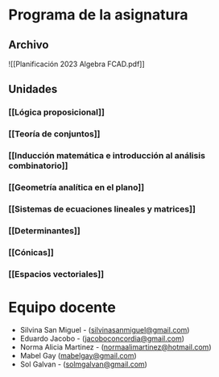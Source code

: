# Programa de la asignatura
## Archivo
![[Planificación 2023 Algebra FCAD.pdf]]
## Unidades
### [[Lógica proposicional]]
### [[Teoría de conjuntos]]
### [[Inducción matemática e introducción al análisis combinatorio]]
### [[Geometría analítica en el plano]]
### [[Sistemas de ecuaciones lineales y matrices]]
### [[Determinantes]]
### [[Cónicas]]
### [[Espacios vectoriales]]
# Equipo docente
- Silvina San Miguel - (silvinasanmiguel@gmail.com)
- Eduardo Jacobo - (jacoboconcordia@gmail.com)
- Norma Alicia Martinez - (normaalimartinez@hotmail.com)
- Mabel Gay (mabelgay@gmail.com)
- Sol Galvan - (solmgalvan@gmail.com)